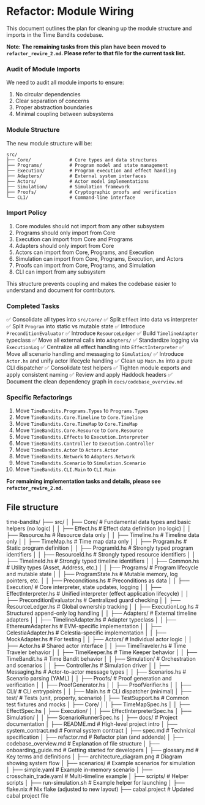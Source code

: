 # Refactor: Module Wiring

This document outlines the plan for cleaning up the module structure and imports in the Time Bandits codebase.

**Note: The remaining tasks from this plan have been moved to `refactor_rewire_2.md`. Please refer to that file for the current task list.**

### Audit of Module Imports

We need to audit all module imports to ensure:

1. No circular dependencies
2. Clear separation of concerns
3. Proper abstraction boundaries
4. Minimal coupling between subsystems

### Module Structure

The new module structure will be:

```
src/
├── Core/              # Core types and data structures
├── Programs/          # Program model and state management
├── Execution/         # Program execution and effect handling
├── Adapters/          # External system interfaces
├── Actors/            # Actor model implementations
├── Simulation/        # Simulation framework
├── Proofs/            # Cryptographic proofs and verification
└── CLI/               # Command-line interface
```

### Import Policy

1. Core modules should not import from any other subsystem
2. Programs should only import from Core
3. Execution can import from Core and Programs
4. Adapters should only import from Core
5. Actors can import from Core, Programs, and Execution
6. Simulation can import from Core, Programs, Execution, and Actors
7. Proofs can import from Core, Programs, and Simulation
8. CLI can import from any subsystem

This structure prevents coupling and makes the codebase easier to understand and document for contributors.

### Completed Tasks

✅ Consolidate all types into `src/Core/`
✅ Split `Effect` into data vs interpreter
✅ Split `Program` into static vs mutable state
✅ Introduce `PreconditionEvaluator`
✅ Introduce `ResourceLedger`
✅ Build `TimelineAdapter` typeclass
✅ Move all external calls into `Adapters/`
✅ Standardize logging via `ExecutionLog`
✅ Centralize all effect handling into `EffectInterpreter`
✅ Move all scenario handling and messaging to `Simulation/`
✅ Introduce `Actor.hs` and unify actor lifecycle handling
✅ Clean up `Main.hs` into a pure CLI dispatcher
✅ Consolidate test helpers
✅ Tighten module exports and apply consistent naming
✅ Review and apply Haddock headers
✅ Document the clean dependency graph in `docs/codebase_overview.md`

### Specific Refactorings

1. Move `TimeBandits.Programs.Types` to `Programs.Types`
2. Move `TimeBandits.Core.Timeline` to `Core.Timeline`
3. Move `TimeBandits.Core.TimeMap` to `Core.TimeMap`
4. Move `TimeBandits.Core.Resource` to `Core.Resource`
5. Move `TimeBandits.Effects` to `Execution.Interpreter`
6. Move `TimeBandits.Controller` to `Execution.Controller`
7. Move `TimeBandits.Actor` to `Actors.Actor`
8. Move `TimeBandits.Network` to `Adapters.Network`
9. Move `TimeBandits.Scenario` to `Simulation.Scenario`
10. Move `TimeBandits.CLI.Main` to `CLI.Main`

**For remaining implementation tasks and details, please see `refactor_rewire_2.md`.**

## File structure

time-bandits/
├── src/
│   ├── Core/                        # Fundamental data types and basic helpers (no logic)
│   │   ├── Effect.hs                 # Effect data definition (no logic)
│   │   ├── Resource.hs               # Resource data only
│   │   ├── Timeline.hs               # Timeline data only
│   │   ├── TimeMap.hs                 # Time map data only
│   │   ├── Program.hs                 # Static program definition
│   │   ├── ProgramId.hs               # Strongly typed program identifiers
│   │   ├── ResourceId.hs              # Strongly typed resource identifiers
│   │   ├── TimelineId.hs              # Strongly typed timeline identifiers
│   │   ├── Common.hs                   # Utility types (Asset, Address, etc.)
│
│   ├── Programs/                     # Program lifecycle and mutable state
│   │   ├── ProgramState.hs            # Mutable memory, log pointers, etc.
│   │   ├── Preconditions.hs           # Preconditions as data
│
│   ├── Execution/                    # Core interpreter, state updates, logging
│   │   ├── EffectInterpreter.hs       # Unified interpreter (effect application lifecycle)
│   │   ├── PreconditionEvaluator.hs   # Centralized guard checking
│   │   ├── ResourceLedger.hs          # Global ownership tracking
│   │   ├── ExecutionLog.hs            # Structured append-only log handling
│
│   ├── Adapters/                      # External timeline adapters
│   │   ├── TimelineAdapter.hs         # Adapter typeclass
│   │   ├── EthereumAdapter.hs         # EVM-specific implementation
│   │   ├── CelestiaAdapter.hs         # Celestia-specific implementation
│   │   ├── MockAdapter.hs             # For testing
│
│   ├── Actors/                        # Individual actor logic
│   │   ├── Actor.hs                    # Shared actor interface
│   │   ├── TimeTraveler.hs             # Time Traveler behavior
│   │   ├── TimeKeeper.hs               # Time Keeper behavior
│   │   ├── TimeBandit.hs                # Time Bandit behavior
│
│   ├── Simulation/                    # Orchestration and scenarios
│   │   ├── Controller.hs               # Simulation driver
│   │   ├── Messaging.hs                # Actor-to-actor message types
│   │   ├── Scenarios.hs                 # Scenario parsing (YAML)
│
│   ├── Proofs/                        # Proof generation and verification
│   │   ├── ProofGenerator.hs
│   │   ├── ProofVerifier.hs
│
│   ├── CLI/                           # CLI entrypoints
│   │   ├── Main.hs                      # CLI dispatcher (minimal)
│
├── test/                             # Tests (unit, property, scenario)
│   ├── TestSupport.hs                  # Common test fixtures and mocks
│   ├── Core/
│   │   ├── TimeMapSpec.hs
│   │   ├── EffectSpec.hs
│   ├── Execution/
│   │   ├── EffectInterpreterSpec.hs
│   ├── Simulation/
│   │   ├── ScenarioRunnerSpec.hs
│
├── docs/                             # Project documentation
│   ├── README.md                      # High-level project intro
│   ├── system_contract.md             # Formal system contract
│   ├── spec.md                         # Technical specification
│   ├── refactor.md                     # Refactor plan (and addenda)
│   ├── codebase_overview.md            # Explanation of file structure
│   ├── onboarding_guide.md             # Getting started for developers
│   ├── glossary.md                     # Key terms and definitions
│   ├── architecture_diagram.png        # Diagram showing system flow
│
├── scenarios/                        # Example scenarios for simulation
│   ├── simple.yaml                     # Example in-memory scenario
│   ├── crosschain_trade.yaml           # Multi-timeline example
│
├── scripts/                          # Helper scripts
│   ├── run-simulation.sh               # Example helper for launching
│
├── flake.nix                         # Nix flake (adjusted to new layout)
├── cabal.project                     # Updated cabal project file

